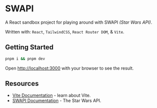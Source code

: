 # SWAPI

A React sandbox project for playing around with SWAPI _(Star Wars API)_.

Written with: `React`, `TailwindCSS`, `React Router DOM`, & `Vite`.

## Getting Started

```bash
pnpm i && pnpm dev
```

Open [http://localhost:3000](http://localhost:3000) with your browser to see the result.

## Resources

- [Vite Documentation](https://vitejs.dev/guide/) - learn about Vite.
- [SWAPI Documentation](https://swapi.dev/) - The Star Wars API.
